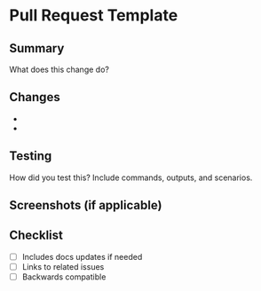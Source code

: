 # Pull Request Template

## Summary
What does this change do?

## Changes
- 
- 

## Testing
How did you test this? Include commands, outputs, and scenarios.

## Screenshots (if applicable)

## Checklist
- [ ] Includes docs updates if needed
- [ ] Links to related issues
- [ ] Backwards compatible
